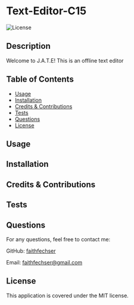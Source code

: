 # Text-Editor-C15
![License](https://img.shields.io/badge/License-MIT-blue.svg)

## Description

Welcome to J.A.T.E! This is an offline text editor 

## Table of Contents
- [Usage](#usage)
- [Installation](#installation)
- [Credits & Contributions](#contributions)
- [Tests](#tests)
- [Questions](#questions)
- [License](#license)

## Usage



## Installation



## Credits & Contributions



## Tests



## Questions

For any questions, feel free to contact me:

GitHub: [faithfechser](https://github.com/faithfechser)

Email: faithfechser@gmail.com

## License

This application is covered under the MIT license.
